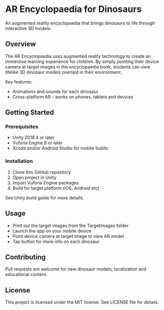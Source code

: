 # AR Encyclopaedia for Dinosaurs

An augmented reality encyclopaedia that brings dinosaurs to life through interactive 3D models.

## Overview

The AR Encyclopaedia uses augmented reality technology to create an immersive learning experience for children. By simply pointing their device camera at target images in the encyclopaedia book, students can view lifelike 3D dinosaur models overlaid in their environment.

Key features:

- Animations and sounds for each dinosaur
- Cross-platform AR - works on phones, tablets and devices 

## Getting Started

### Prerequisites

- Unity 2018.4 or later
- Vuforia Engine 8 or later
- Xcode and/or Android Studio for mobile builds

### Installation

1. Clone this GitHub repository
2. Open project in Unity
3. Import Vuforia Engine packages
4. Build for target platform (iOS, Android etc)

See Unity build guide for more details.

## Usage

- Print out the target images from the TargetImages folder
- Launch the app on your mobile device
- Point device camera at target image to view AR model
- Tap button for more info on each dinosaur

## Contributing

Pull requests are welcome for new dinosaur models, localization and educational content.

## License 

This project is licensed under the MIT license. See LICENSE file for details.
